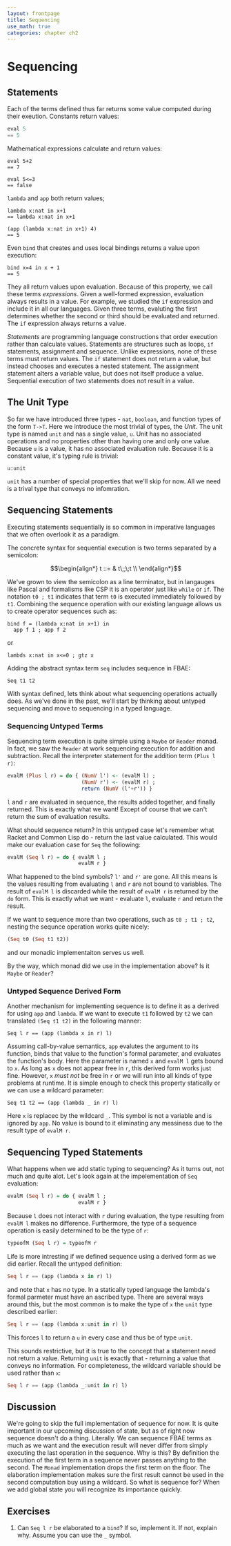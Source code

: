 ```yaml
---
layout: frontpage
title: Sequencing
use_math: true
categories: chapter ch2
---
```


# Sequencing

## Statements

Each of the terms defined thus far returns some value computed during their exeution.  Constants return values:

```haskell
eval 5
== 5
```

Mathematical expressions calculate and return values:

```text
eval 5+2
== 7
```

```text
eval 5<=3
== false
```

`lambda` and `app` both return values;

```text
lambda x:nat in x+1
== lambda x:nat in x+1
```

```text
(app (lambda x:nat in x+1) 4)
== 5
```

Even `bind` that creates and uses local bindings returns a value upon execution:

```text
bind x=4 in x + 1
== 5
```

They all return values upon evaluation.  Because of this property, we call these terms _expressions_.  Given a well-formed expression, evaluation always results in a value.  For example, we studied the `if` expression and include it in all our languages.  Given three terms, evaluting the first determines whether the second or third should be evaluated and returned.  The `if` expression always returns a value.

_Statements_ are programming language constructions that order execution rather than calculate values.  Statements are structures such as loops, `if` statements, assignment and sequence.  Unlike expressions, none of these terms must return values.  The `if` statement does not return a value, but instead chooses and executes a nested statement.  The assignment statement alters a variable value, but does not itself produce a value.  Sequential execution of two statements does not result in a value.

## The Unit Type

So far we have introduced three types - `nat`, `boolean`, and function types of the form `T->T`.  Here we introduce the most trivial of types, the _Unit_.  The unit type is named `unit` and nas a single value, `u`.  Unit has no associated operations and no properties other than having one and only one value.  Because `u` is a value, it has no associated evaluation rule.  Because it is a constant value, it's typing rule is trivial:

```text
u:unit
```

`unit` has a number of special properties that we'll skip for now.  All we need is a trival type that conveys no infomration.

## Sequencing Statements

Executing statements sequentially is so common in imperative languages that we often overlook it as a paradigm.

The concrete syntax for sequential execution is two terms separated by a semicolon:

$$\begin{align*}
t ::= & t\;;\;t \\
\end{align*}$$

We've grown to view the semicolon as a line terminator, but in langauges like Pascal and formalisms like CSP it is an operator just like `while` or `if`.  The notation `t0 ; t1` indicates that term `t0` is executed immediately followed by `t1`.  Combining the sequence operation with our existing language allows us to create operator sequences such as:

```text
bind f = (lambda x:nat in x+1) in
  app f 1 ; app f 2
```
or

```text
lambds x:nat in x<=0 ; gtz x
```

Adding the abstract syntax term `seq` includes sequence in FBAE:

```text
Seq t1 t2
```

With syntax defined, lets think about what sequencing operations actually does.  As we've done in the past, we'll start by thinking about untyped sequencing and move to sequencing in a typed language.

### Sequencing Untyped Terms

Sequencing term execution is quite simple using  a `Maybe` or `Reader` monad. In fact, we saw the `Reader` at work sequencing execution for addition and subtraction.  Recall the interpreter statement for the addition term `(Plus l r)`:

```haskell
evalM (Plus l r) = do { (NumV l') <- (evalM l) ;
                        (NumV r') <- (evalM r) ;
                        return (NumV (l'+r')) }
```

`l` and `r` are evaluated in sequence, the results added together, and finally returned.  This is exactly what we want!  Except of course that we can't return the sum of evaluation results.

What should sequence return?  In this untyped case let's remember what Racket and Common Lisp do - return the last value calculated.  This would make our evaluation case for `Seq` the following:

```haskell
evalM (Seq l r) = do { evalM l ;
                       evalM r }
```

What happened to the bind symbols?  `l'` and `r'` are gone.  All this means is the values resulting from evaluating `l` and `r` are not bound to variables.  The result of `evalM l` is discarded while the result of `evalM r` is returned by the `do` form.  This is exactly what we want - evaluate `l`, evaluate `r` and return the result.

If we want to sequence more than two operations, such as `t0 ; t1 ; t2`, nesting the sequnce operation works quite nicely:

```haskell
(Seq t0 (Seq t1 t2))
```

and our monadic implementaiton serves us well.

By the way, which monad did we use in the implementation above?  Is it `Maybe` or `Reader`?

### Untyped Sequence Derived Form

Another mechanism for implementing sequence is to define it as a derived for using `app` and `lambda`.  If we want to execute `t1` followed by `t2` we can translated `(Seq t1 t2)` in the following manner:

```text
Seq l r == (app (lambda x in r) l)
```

Assuming call-by-value semantics, `app` evalutes the argument to its function, binds that value to the function's formal parameter, and evaluates the function's body.  Here the parameter is named `x` and `evalM l` gets bound to `x`.  As long as `x` does not appear free in `r`, this derived form works just fine.  However, `x` _must not_ be free in `r` or we will run into all kinds of type problems at runtime.  It is simple enough to check this property statically or we can use a wildcard parameter:

```text
Seq t1 t2 == (app (lambda _ in r) l)
```

Here `x` is replacec by the wildcard `_`.  This symbol is not a variable and is ignored by `app`.  No value is bound to it eliminating any messiness due to the result type of `evalM r`.

## Sequencing Typed Statements

What happens when we add static typing to sequencing?  As it turns out, not much and quite alot.  Let's look again at the impelementation of `Seq` evaluation:

```haskell
evalM (Seq l r) = do { evalM l ;
                       evalM r }
```
Because `l` does not interact with `r` during evaluation, the type resulting from `evalM l` makes no difference.  Furthermore, the type of a sequence operation is easily determined to be the type of `r`:

```haskell
typeofM (Seq l r) = typeofM r
```

Life is more intresting if we defined sequence using a derived form as we did earlier.  Recall the untyped definition:

```haskell
Seq l r == (app (lambda x in r) l)
```

and note that `x` has no type.  In a statically typed language the lambda's formal parmeter must have an ascribed type.  There are several ways around this, but the most common is to make the type of `x` the `unit` type described earlier:

```haskell
Seq l r == (app (lambda x:unit in r) l)
```

This forces `l` to return a `u` in every case and thus be of type `unit`.

This sounds restrictive, but it is true to the concept that a statement need not return a value.  Returning `unit` is exactly that - returning a value that conveys no information.  For completeness, the wildcard variable should be used rather than `x`:

```haskell
Seq l r == (app (lambda _:unit in r) l)
```

## Discussion

We're going to skip the full implementation of sequence for now.  It is quite important in our upcoming discussion of state, but as of right now sequence doesn't do a thing.  Literally.  We can sequence FBAE terms as much as we want and the execution result will never differ from simply executing the last operation in the sequence.  Why is this?  By definition the execution of the first term in a sequence never passes anything to the second.  The `Monad` implementation drops the first term on the floor.  The elaboration implementation makes sure the first result cannot be used in the second computation buy using a wildcard.  So what is sequence for?  When we add global state you will recognize its importance quickly.

## Exercises

1. Can `Seq l r` be elaborated to a `bind`?  If so, implement it.  If not, explain why.  Assume you can use the `_` symbol.
